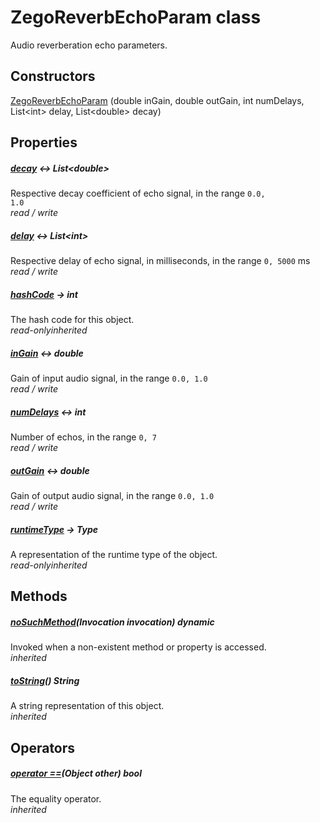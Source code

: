 


# ZegoReverbEchoParam class









<p>Audio reverberation echo parameters.</p>




## Constructors

[ZegoReverbEchoParam](../zego_uikit_prebuilt_live_audio_room/ZegoReverbEchoParam/ZegoReverbEchoParam.md) (double inGain, double outGain, int numDelays, List&lt;int> delay, List&lt;double> decay)

   


## Properties

##### [decay](../zego_uikit_prebuilt_live_audio_room/ZegoReverbEchoParam/decay.md) &#8596; List&lt;double>



Respective decay coefficient of echo signal, in the range <code>0.0, 1.0</code>  
_<span class="feature">read / write</span>_



##### [delay](../zego_uikit_prebuilt_live_audio_room/ZegoReverbEchoParam/delay.md) &#8596; List&lt;int>



Respective delay of echo signal, in milliseconds, in the range <code>0, 5000</code> ms  
_<span class="feature">read / write</span>_



##### [hashCode](../zego_uikit_prebuilt_live_audio_room/ZegoReverbEchoParam/hashCode.md) &#8594; int



The hash code for this object.  
_<span class="feature">read-only</span><span class="feature">inherited</span>_



##### [inGain](../zego_uikit_prebuilt_live_audio_room/ZegoReverbEchoParam/inGain.md) &#8596; double



Gain of input audio signal, in the range <code>0.0, 1.0</code>  
_<span class="feature">read / write</span>_



##### [numDelays](../zego_uikit_prebuilt_live_audio_room/ZegoReverbEchoParam/numDelays.md) &#8596; int



Number of echos, in the range <code>0, 7</code>  
_<span class="feature">read / write</span>_



##### [outGain](../zego_uikit_prebuilt_live_audio_room/ZegoReverbEchoParam/outGain.md) &#8596; double



Gain of output audio signal, in the range <code>0.0, 1.0</code>  
_<span class="feature">read / write</span>_



##### [runtimeType](../zego_uikit_prebuilt_live_audio_room/ZegoReverbEchoParam/runtimeType.md) &#8594; Type



A representation of the runtime type of the object.  
_<span class="feature">read-only</span><span class="feature">inherited</span>_





## Methods

##### [noSuchMethod](../zego_uikit_prebuilt_live_audio_room/ZegoReverbEchoParam/noSuchMethod.md)(Invocation invocation) dynamic



Invoked when a non-existent method or property is accessed.  
_<span class="feature">inherited</span>_



##### [toString](../zego_uikit_prebuilt_live_audio_room/ZegoReverbEchoParam/toString.md)() String



A string representation of this object.  
_<span class="feature">inherited</span>_





## Operators

##### [operator ==](../zego_uikit_prebuilt_live_audio_room/ZegoReverbEchoParam/operator_equals.md)(Object other) bool



The equality operator.  
_<span class="feature">inherited</span>_















